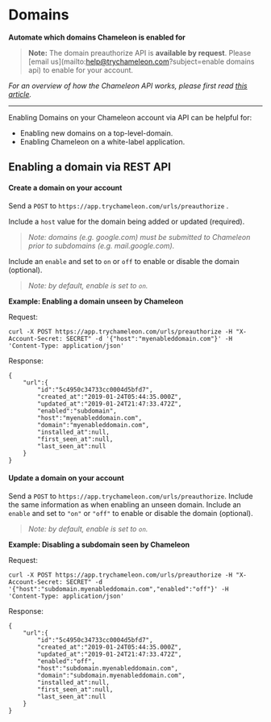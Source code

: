 # Domains

**Automate which domains Chameleon is enabled for**



> **Note:** The domain preauthorize API is **available by request**. Please [email us](mailto:help@trychameleon.com?subject=enable domains api) to enable for your account.



*For an overview of how the Chameleon API works, please first read* [*this article*](https://help.trychameleon.com/developer-docs/api-basics)*.*

------



Enabling Domains on your Chameleon account via API can be helpful for: 

- Enabling new domains on a top-level-domain.
- Enabling Chameleon on a white-label application.



## Enabling a domain via REST API

#### **Create a domain on your account**

Send a `POST`  to `https://app.trychameleon.com/urls/preauthorize` .

Include a `host` value for the domain being added or updated (required).

> *Note: domains (e.g. google.com) must be submitted to Chameleon prior to subdomains (e.g. mail.google.com).*

Include an `enable` and set to `on` or `off` to enable or disable the domain (optional).

> *Note: by default, enable is set to `on`.* 

**Example: Enabling a domain unseen by Chameleon**

Request:

```
curl -X POST https://app.trychameleon.com/urls/preauthorize -H "X-Account-Secret: SECRET" -d '{"host":"myenableddomain.com"}' -H 'Content-Type: application/json'
```

Response:

```
{
    "url":{
        "id":"5c4950c34733cc0004d5bfd7",
        "created_at":"2019-01-24T05:44:35.000Z",
        "updated_at":"2019-01-24T21:47:33.472Z",
        "enabled":"subdomain",
        "host":"myenableddomain.com",
        "domain":"myenableddomain.com",
        "installed_at":null,
        "first_seen_at":null,
        "last_seen_at":null
    }
}
```



#### Update a domain on your account

Send a `POST`  to  `https://app.trychameleon.com/urls/preauthorize`.
Include the same information as when enabling an unseen domain. 
Include an `enable` and set to `"on"` or `"off"` to enable or disable the domain (optional).

> *Note: by default, enable is set to `on`.* 



**Example: Disabling a subdomain seen by Chameleon**

Request:

```
curl -X POST https://app.trychameleon.com/urls/preauthorize -H "X-Account-Secret: SECRET" -d '{"host":"subdomain.myenableddomain.com","enabled":"off"}' -H 'Content-Type: application/json'
```

Response:

```
{
    "url":{
        "id":"5c4950c34733cc0004d5bfd7",
        "created_at":"2019-01-24T05:44:35.000Z",
        "updated_at":"2019-01-24T21:47:33.472Z",
        "enabled":"off",
        "host":"subdomain.myenableddomain.com",
        "domain":"subdomain.myenableddomain.com",
        "installed_at":null,
        "first_seen_at":null,
        "last_seen_at":null
    }
}
```

